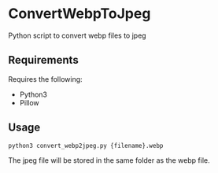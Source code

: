 # ConvertWebpToJpeg
Python script to convert webp files to jpeg

## Requirements

Requires the following:
- Python3
- Pillow

## Usage

    python3 convert_webp2jpeg.py {filename}.webp

The jpeg file will be stored in the same folder as the webp file.